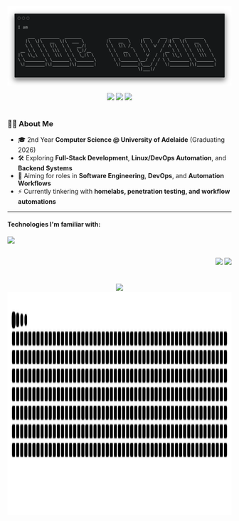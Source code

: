 

<!-- banner -->
![banner](banner.png)

<!-- socials -->
<p align="center">
  <a href="mailto:joebyjo@gmail.com" target="_blank"><img src="https://skillicons.dev/icons?i=gmail"/></a>
  <a href="https://linkedin.com/in/joe-byjo" target="_blank"><img src="https://skillicons.dev/icons?i=linkedin"/></a>
  <a href="https://github.com/joebyjo" target="_blank"><img src="https://skillicons.dev/icons?i=github"/></a>
</p>

<h1></h1>

### 👨‍💻 About Me
- 🎓 2nd Year **Computer Science @ University of Adelaide** (Graduating 2026)  
- 🛠️ Exploring **Full-Stack Development**, **Linux/DevOps Automation**, and **Backend Systems**  
- 🚀 Aiming for roles in **Software Engineering**, **DevOps**, and **Automation Workflows**  
- ⚡ Currently tinkering with **homelabs, penetration testing, and workflow automations**  

---

<!-- badges -->
<div>
  <div>
    <h4>
      Technologies I'm familiar with:
    </h4>
    <img align="left" style="" src="https://skillicons.dev/icons?i=bash,git,linux,c,cpp,py,js,css,html,express,nodejs,vue,mysql,matlab,r,bots,docker,ubuntu,figma,md,obsidian,ps,&perline=4&theme=light" width="300">
  </div>
  
  <br><br>
  
  <div align="right" style="">
    <img src="https://github-readme-streak-stats.herokuapp.com/?user=joebyjo&theme=tokyonight&card_width=500"/>
    <img src="https://github-readme-stats.vercel.app/api/top-langs/?username=joebyjo&layout=compact&theme=tokyonight&size_weight=0.5&count_weight=0.5&hide_title=true&langs_count=10&card_width=500"/>
  <div>

  <h1></h1>

  <div align="center">
    <img src="https://github-readme-activity-graph.vercel.app/graph?username=joebyjo&theme=react-dark&hide_border=true" height="300"/>
    <img height="500" alt="github contribution grid snake animation" src="https://raw.githubusercontent.com/joebyjo/joebyjo/output/github-contribution-grid-snake-dark.svg">
  </div>
    
  <br><br>
  <h1></h1>
</div>



